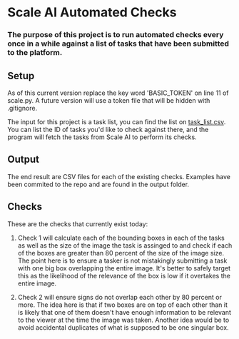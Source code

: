 # Scale AI Automated Checks
### The purpose of this project is to run automated checks every once in a while against a list of tasks that have been submitted to the platform.

## Setup
As of this current version replace the key word 'BASIC_TOKEN' on line 11
of scale.py. A future version will use a token file that will be hidden
with .gitignore.

The input for this project is a task list, you can find the list on [task_list.csv](https://github.com/czpta/scale-auto-check/blob/master/task_list.csv). You can list the ID of tasks you'd like to check against there, and the program will fetch the tasks from Scale AI to perform its checks.

## Output
The end result are CSV files for each of the existing checks. Examples have been commited to the repo and are found in the output folder.

## Checks
These are the checks that currently exist today:
1. Check 1 will calculate each of the bounding boxes in each of the tasks as well as the size of the image the task is assinged to and check if each of the boxes are greater than 80 percent of the size of the image size. The point here is to ensure a tasker is not mistakingly submitting a task with one big box overlapping the entire image. It's better to safely target this as the likelihood of the relevance of the box is low if it overtakes the entire image.

2. Check 2 will ensure signs do not overlap each other by 80 percent or more. The idea here is that if two boxes are on top of each other than it is likely that one of them doesn't have enough information to be relevant to the viewer at the time the image was taken. Another idea would be to avoid accidental duplicates of what is supposed to be one singular box.